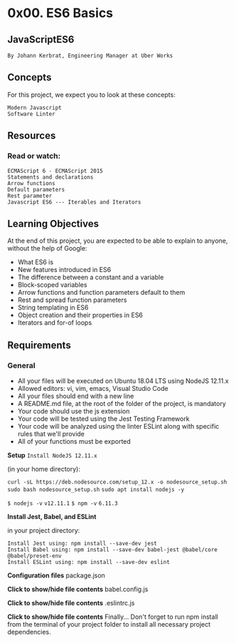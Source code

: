 # 0x00. ES6 Basics

## JavaScriptES6

    By Johann Kerbrat, Engineering Manager at Uber Works

## Concepts

For this project, we expect you to look at these concepts:

    Modern Javascript
    Software Linter

## Resources

### Read or watch:

    ECMAScript 6 - ECMAScript 2015
    Statements and declarations
    Arrow functions
    Default parameters
    Rest parameter
    Javascript ES6 --- Iterables and Iterators

## Learning Objectives

At the end of this project, you are expected to be able to explain to anyone, without the help of Google:

- What ES6 is
- New features introduced in ES6
- The difference between a constant and a variable
- Block-scoped variables
- Arrow functions and function parameters default to them
- Rest and spread function parameters
- String templating in ES6
- Object creation and their properties in ES6
- Iterators and for-of loops

## Requirements
### General

- All your files will be executed on Ubuntu 18.04 LTS using NodeJS 12.11.x
- Allowed editors: vi, vim, emacs, Visual Studio Code
- All your files should end with a new line
- A README.md file, at the root of the folder of the project, is mandatory
- Your code should use the js extension
- Your code will be tested using the Jest Testing Framework
- Your code will be analyzed using the linter ESLint along with specific rules that we'll provide
- All of your functions must be exported

**Setup**
`Install NodeJS 12.11.x`

(in your home directory):

`curl -sL https://deb.nodesource.com/setup_12.x -o nodesource_setup.sh`
`sudo bash nodesource_setup.sh`
`sudo apt install nodejs -y`

`$ nodejs -v`
`v12.11.1`
`$ npm -v`
`6.11.3`

**Install Jest, Babel, and ESLint**

in your project directory:

    Install Jest using: npm install --save-dev jest
    Install Babel using: npm install --save-dev babel-jest @babel/core @babel/preset-env
    Install ESLint using: npm install --save-dev eslint

**Configuration files**
package.json

**Click to show/hide file contents**
babel.config.js

**Click to show/hide file contents**
.eslintrc.js

**Click to show/hide file contents**
Finally...
Don't forget to run npm install from the terminal of your project folder to install all necessary project dependencies.